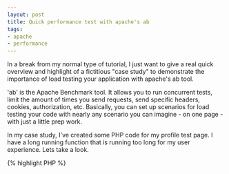 ```yaml
---
layout: post
title: Quick performance test with apache's ab
tags:
- apache
- performance
---
```


In a break from my normal type of tutorial, I just want to give a real quick overview and highlight of a fictitious "case study" to demonstrate the importance of load testing your application with apache's ab tool.

'ab' is the Apache Benchmark tool.  It allows you to run concurrent tests, limit the amount of times you send requests, send specific headers, cookies, authorization, etc.  Basically, you can set up scenarios for load testing your code with nearly any scenario you can imagine - on one page - with just a little prep work.

In my case study, I've created some PHP code for my profile test page.  I have a long running function that is running too long for my user experience.  Lets take a look.

{% highlight PHP %}
<?php     
function slowRunningFunction()
{
    echo 'Ok...';
    $waitTime = rand(1,3);
    sleep($waitTime);
    echo 'Done!';
}

slowRunningFunction();
{% endhighlight %}



Obviously, the sleep() method is the culprit here, but I want to prove it!  Lets test with a concurecy of 5 connections for a total of 20 tests.  (Each connection should run probably 4 times if everything is even).

Here is the output.

[![AB results](/uploads/2013/2.png)](/uploads/2013/2.png){: .thumbnail}

The important numbers on this page are the time taken for the test, the requests per second, the time per request, the connection times and the percentage of requests served within a certain time.

I obviously can see I have a problem here.  The 2 second mean time is just too much.

After some research, I found a new 'improved' method to replace in my code.  Instead of sleep(), I'm going to use usleep() (yup, this is cheesy).

{% highlight PHP %}
<?php
function slowRunningFunction()
{
    echo 'Ok...';
    $waitTime = rand(1,3);
    usleep($waitTime);
    echo 'Done!';
}
    
slowRunningFunction();
{% endhighlight %}
    



Now, lets look at the results.

[![AB Results](/uploads/2013/4.png)](/uploads/2013/4.png){: .thumbnail}

Now, if you look at the key metrics, you can see I've made considerable changes to the speed.  I could even ratchet up the number of requests and concurrency.  



#### The moral of the story


The code may look good on the surface, but its always important to know the facts of load testing.  At the very least, use a tool like ab to test your load on your sites.

